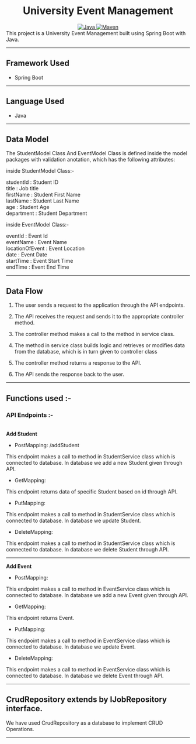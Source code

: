 <center>
<h1> University Event Management</h1>
</center>
<center>
<a href="Java url">
    <img alt="Java" src="https://img.shields.io/badge/Java->=8-darkblue.svg" />
</a>
<a href="Maven url" >
    <img alt="Maven" src="https://img.shields.io/badge/maven-3.0.5-brightgreen.svg" />
</a>
</center>
This project is a University Event Management built using Spring Boot with Java.

---

## Framework Used
* Spring Boot

---

## Language Used
* Java

---

## Data Model

The StudentModel Class And EventModel Class  is defined inside the model packages with validation anotation, which has the following attributes:
   
   inside StudentModel Class:-
   
   studentId : Student ID <br>
   title : Job title <br>
   firstName : Student First Name <br>
   lastName : Student Last Name <br>
   age : Student Age <br>
   department : Student Department <br>
   
   
   inside EventModel Class:- <br>
   
   eventId : Event Id <br>
   eventName : Event Name <br>
   locationOfEvent : Event Location <br>
   date : Event Date <br>
   startTime : Event Start Time <br>
   endTime : Event End Time <br>


---

## Data Flow

1. The user sends a request to the application through the API endpoints.
2. The API receives the request and sends it to the appropriate controller method.
3. The controller method makes a call to the method in service class.

4. The method in service class builds logic and retrieves or modifies data from the database, which is in turn given to controller class
5. The controller method returns a response to the API.
6. The API sends the response back to the user.

---

## Functions used :-

### API Endpoints :-
</br>
<b> Add Student </b>

* PostMapping: /addStudent

This endpoint makes a call to method in StudentService class which is connected to database. In database we add a new Student given through API.


* GetMapping: 

This endpoint returns data of specific Student based on id through API.


* PutMapping: 

This endpoint makes a call to method in StudentService class which is connected to database. In database we update Student.


* DeleteMapping: 

This endpoint makes a call to method in StudentService class which is connected to database. In database we delete Student through API.


---
<b> Add Event </b>

* PostMapping: 

This endpoint makes a call to method in EventService class which is connected to database. In database we add a new Event given through API.


* GetMapping: 

This endpoint returns Event.


* PutMapping: 

This endpoint makes a call to method in EventService class which is connected to database. In database we update Event.


* DeleteMapping: 

This endpoint makes a call to method in EventService class which is connected to database. In database we delete Event through API.


---

## CrudRepository extends by IJobRepository interface.


We have used CrudRepository as a database to implement CRUD Operations.

---

